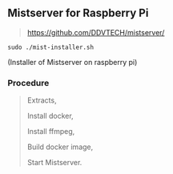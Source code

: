 ## Mistserver for Raspberry Pi

> https://github.com/DDVTECH/mistserver/

`sudo ./mist-installer.sh`

(Installer of Mistserver on raspberry pi)

### Procedure

> Extracts,
>
> Install docker,
>
> Install ffmpeg,
>
> Build docker image,
>
> Start Mistserver.

